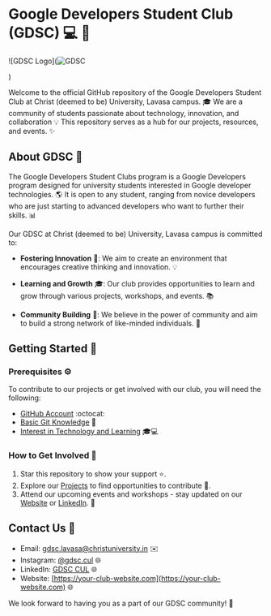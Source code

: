 # Google Developers Student Club (GDSC) :computer: :rocket:

![GDSC Logo](![GDSC](https://github.com/gdsc-lavasa/gdsc-lavasa/assets/148972015/d145b25b-ca2d-402d-9ad9-bd308f64876e)

)

Welcome to the official GitHub repository of the Google Developers Student Club at Christ (deemed to be) University, Lavasa campus. :mortar_board: We are a community of students passionate about technology, innovation, and collaboration :bulb: This repository serves as a hub for our projects, resources, and events. :sparkles:

## About GDSC :book:

The Google Developers Student Clubs program is a Google Developers program designed for university students interested in Google developer technologies. :earth_americas: It is open to any student, ranging from novice developers who are just starting to advanced developers who want to further their skills. :bar_chart:

Our GDSC at Christ (deemed to be) University, Lavasa campus is committed to:

- **Fostering Innovation** :rocket:: We aim to create an environment that encourages creative thinking and innovation. :bulb:

- **Learning and Growth** :mortar_board:: Our club provides opportunities to learn and grow through various projects, workshops, and events. :books:

- **Community Building** :handshake:: We believe in the power of community and aim to build a strong network of like-minded individuals. :raised_hands:

## Getting Started :rocket:

### Prerequisites :gear:

To contribute to our projects or get involved with our club, you will need the following:

- [GitHub Account](https://github.com) :octocat:
- [Basic Git Knowledge](https://try.github.io/) :floppy_disk:
- [Interest in Technology and Learning](https://developers.google.com/community/gdsc) :mortar_board::computer:

### How to Get Involved :raising_hand:

1. Star this repository to show your support :star:.
2. Explore our [Projects](https://github.com/YourUsername/GDSC/projects) to find opportunities to contribute :hammer:.
3. Attend our upcoming events and workshops - stay updated on our [Website](https://your-club-website.com) or [LinkedIn](https://www.linkedin.com/in/gdsc-christlavasa/?utm_source=share&utm_campaign=share_via&utm_content=profile&utm_medium=android_app). :calendar:

## Contact Us :email:

- Email: [gdsc.lavasa@christuniversity.in](mailto:gdsc.lavasa@christuniversity.in) :envelope:
- Instagram: [@gdsc.cul](https://instagram.com/gdsc.cul?igshid=MzRlODBiNWFlZA) :globe_with_meridians:
- LinkedIn: [GDSC CUL](https://www.linkedin.com/in/gdsc-christlavasa/?utm_source=share&utm_campaign=share_via&utm_content=profile&utm_medium=android_app) :globe_with_meridians:
- Website: [https://your-club-website.com](https://your-club-website.com) :globe_with_meridians:

We look forward to having you as a part of our GDSC community! :tada:
